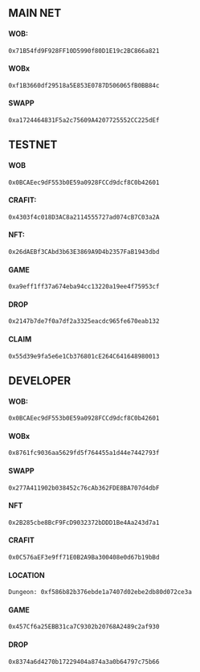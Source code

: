 ## MAIN NET

#### WOB:

```shell
0x71B54fd9F928FF10D5990f80D1E19c2BC866a821
```

#### WOBx

```shell
0xf1B3660df29518a5E853E0787D506065fB0BB84c
```

#### SWAPP

```shell
0xa1724464831F5a2c75609A4207725552CC225dEf
```

## TESTNET

#### WOB

```shell
0x0BCAEec9dF553b0E59a0928FCCd9dcf8C0b42601
```

#### CRAFIT:

```shell
0x4303f4c018D3AC8a2114555727ad074cB7C03a2A
```

#### NFT:

```shell
0x26dAEBf3CAbd3b63E3869A9D4b2357FaB1943dbd
```

#### GAME

```shell
0xa9eff1ff37a674eba94cc13220a19ee4f75953cf
```

#### DROP

```shell
0x2147b7de7f0a7df2a3325eacdc965fe670eab132
```

#### CLAIM

```shell
0x55d39e9fa5e6e1Cb376801cE264C641648980013
```

## DEVELOPER

#### WOB:

```shell
0x0BCAEec9dF553b0E59a0928FCCd9dcf8C0b42601
```

#### WOBx

```shell
0x8761fc9036aa5629fd5f764455a1d44e7442793f
```

#### SWAPP

```shell
0x277A411902b038452c76cAb362FDE8BA707d4dbF
```

#### NFT

```shell
0x2B285cbe8BcF9FcD9032372bDDD1Be4Aa243d7a1
```

#### CRAFIT

```shell
0x0C576aEF3e9ff71E0B2A9Ba300408e0d67b19bBd
```

#### LOCATION

```shell
Dungeon: 0xf586b82b376ebde1a7407d02ebe2db80d072ce3a
```

#### GAME

```shell
0x457Cf6a25EBB31ca7C9302b20768A2489c2af930
```

#### DROP

```shell
0x8374a6d4270b17229404a874a3a0b64797c75b66
```
